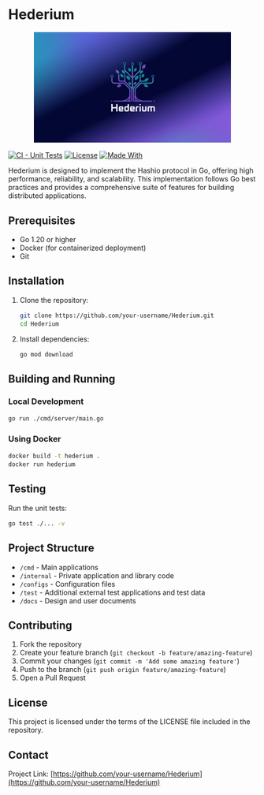 # Hederium

<p align="center">
  <img src="assets/logo.png" alt="Hederium Logo" width="400"/>
</p>

[![CI - Unit Tests](https://github.com/georgi-l95/Hederium/actions/workflows/unit-test.yml/badge.svg)](https://github.com/georgi-l95/Hederium/actions/workflows/unit-test.yml)
[![License](https://img.shields.io/badge/license-apache2-blue.svg)](LICENSE)
[![Made With](https://img.shields.io/badge/made_with-go-blue)](https://golang.org/)

Hederium is designed to implement the Hashio protocol in Go, offering high performance, reliability, and scalability. This implementation follows Go best practices and provides a comprehensive suite of features for building distributed applications.

## Prerequisites

- Go 1.20 or higher
- Docker (for containerized deployment)
- Git

## Installation

1. Clone the repository:

   ```bash
   git clone https://github.com/your-username/Hederium.git
   cd Hederium
   ```

2. Install dependencies:
   ```bash
   go mod download
   ```

## Building and Running

### Local Development

```bash
go run ./cmd/server/main.go
```

### Using Docker

```bash
docker build -t hederium .
docker run hederium
```

## Testing

Run the unit tests:

```bash
go test ./... -v
```

## Project Structure

- `/cmd` - Main applications
- `/internal` - Private application and library code
- `/configs` - Configuration files
- `/test` - Additional external test applications and test data
- `/docs` - Design and user documents

## Contributing

1. Fork the repository
2. Create your feature branch (`git checkout -b feature/amazing-feature`)
3. Commit your changes (`git commit -m 'Add some amazing feature'`)
4. Push to the branch (`git push origin feature/amazing-feature`)
5. Open a Pull Request

## License

This project is licensed under the terms of the LICENSE file included in the repository.

## Contact

Project Link: [https://github.com/your-username/Hederium](https://github.com/your-username/Hederium)
